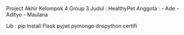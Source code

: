Project Akhir Kelompok 4 Group 3
Judul : HealthyPet
Anggota : - Ade
          - Adityo
          - Maulana

Lib : pip install Flask pyjwt pymongo dnspython certifi
